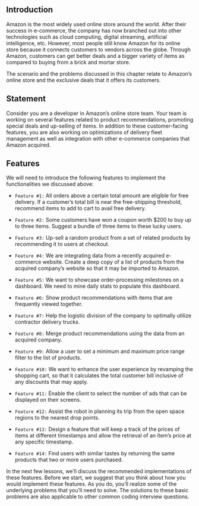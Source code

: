 ## Introduction

Amazon is the most widely used online store around the world. After their success in e-commerce, the company has now branched out into other technologies such as cloud computing, digital streaming, artificial intelligence, etc. However, most people still know Amazon for its online store because it connects customers to vendors across the globe. Through Amazon, customers can get better deals and a bigger variety of items as compared to buying from a brick and mortar store.

The scenario and the problems discussed in this chapter relate to Amazon’s online store and the exclusive deals that it offers its customers.

## Statement

Consider you are a developer in Amazon’s online store team. Your team is working on several features related to product recommendations, promoting special deals and up-selling of items. In addition to these customer-facing features, you are also working on optimizations of delivery fleet management as well as integration with other e-commerce companies that Amazon acquired.

## Features

We will need to introduce the following features to implement the functionalities we discussed above:

* `Feature #1:` All orders above a certain total amount are eligible for free delivery. If a customer’s total bill is near the free-shipping threshold, recommend items to add to cart to avail free delivery.

* `Feature #2:` Some customers have won a coupon worth $200 to buy up to three items. Suggest a bundle of three items to these lucky users.

* `Feature #3:` Up-sell a random product from a set of related products by recommending it to users at checkout.

* `Feature #4:` We are integrating data from a recently acquired e-commerce website. Create a deep copy of a list of products from the acquired company’s website so that it may be imported to Amazon.

* `Feature #5:` We want to showcase order-processing milestones on a dashboard. We need to mine daily stats to populate this dashboard.

* `Feature #6:` Show product recommendations with items that are frequently viewed together.

* `Feature #7:` Help the logistic division of the company to optimally utilize contractor delivery trucks.

* `Feature #8:` Merge product recommendations using the data from an acquired company.

* `Feature #9:` Allow a user to set a minimum and maximum price range filter to the list of products.

* `Feature #10:` We want to enhance the user experience by revamping the shopping cart, so that it calculates the total customer bill inclusive of any discounts that may apply.

* `Feature #11:` Enable the client to select the number of ads that can be displayed on their screens.

* `Feature #12:` Assist the robot in planning its trip from the open space regions to the nearest drop points.

* `Feature #13:` Design a feature that will keep a track of the prices of items at different timestamps and allow the retrieval of an item’s price at any specific timestamp.

* `Feature #14:` Find users with similar tastes by returning the same products that two or more users purchased.

In the next few lessons, we’ll discuss the recommended implementations of these features. Before we start, we suggest that you think about how you would implement these features. As you do, you’ll realize some of the underlying problems that you’ll need to solve. The solutions to these basic problems are also applicable to other common coding interview questions.
